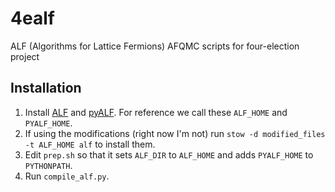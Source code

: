 # 4ealf
ALF (Algorithms for Lattice Fermions) AFQMC scripts for four-election project

## Installation

1. Install [ALF](https://git.physik.uni-wuerzburg.de/ALF/ALF) and [pyALF](https://git.physik.uni-wuerzburg.de/ALF/pyALF). For reference we call these `ALF_HOME` and `PYALF_HOME`.
2. If using the modifications (right now I'm not) run `stow -d modified_files -t ALF_HOME alf` to install them.
3. Edit `prep.sh` so that it sets `ALF_DIR` to `ALF_HOME` and adds `PYALF_HOME` to `PYTHONPATH`.
4. Run `compile_alf.py`.
